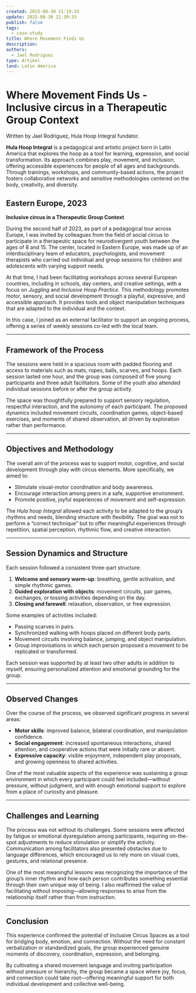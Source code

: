 ```yaml
---
created: 2025-08-30 21:19:33
update: 2025-08-30 21:30:33
publish: false
tags:
  - case-study
title: Where Movement Finds Us
description:
authors:
  - Jael Rodriguez
type: Artikel
land: Latin America
---
```


#  Where Movement Finds Us - Inclusive circus in a Therapeutic Group Context

Written by Jael Rodriguez, Hula Hoop Integral fundator. 

**Hula Hoop Integral** is a pedagogical and artistic project born in Latin America that explores the hoop as a tool for learning, expression, and social transformation. Its approach combines play, movement, and inclusion, offering accessible experiences for people of all ages and backgrounds. Through trainings, workshops, and community-based actions, the project fosters collaborative networks and sensitive methodologies centered on the body, creativity, and diversity.

## **Eastern Europe, 2023**  
 **Inclusive circus in a Therapeutic Group Context**

During the second half of 2023, as part of a pedagogical tour across Europe, I was invited by colleagues from the field of social circus to participate in a therapeutic space for neurodivergent youth between the ages of 8 and 15\. The center, located in Eastern Europe, was made up of an interdisciplinary team of educators, psychologists, and movement therapists who carried out individual and group sessions for children and adolescents with varying support needs.

At that time, I had been facilitating workshops across several European countries, including in schools, day centers, and creative settings, with a focus on *Juggling* and *Inclusive Hoop Practice*. This methodology promotes motor, sensory, and social development through a playful, expressive, and accessible approach. It provides tools and object manipulation techniques that are adapted to the individual and the context.

In this case, I joined as an external facilitator to support an ongoing process, offering a series of weekly sessions co-led with the local team. 

---

## **Framework of the Process**

The sessions were held in a spacious room with padded flooring and access to materials such as mats, ropes, balls, scarves, and hoops. Each session lasted one hour, and the group was composed of five young participants and three adult facilitators. Some of the youth also attended individual sessions before or after the group activity.

The space was thoughtfully prepared to support sensory regulation, respectful interaction, and the autonomy of each participant. The proposed dynamics included movement circuits, coordination games, object-based exercises, and moments of shared observation, all driven by exploration rather than performance.

---

## **Objectives and Methodology**

The overall aim of the process was to support motor, cognitive, and social development through play with circus elements. More specifically, we aimed to:

* Stimulate visual-motor coordination and body awareness.
* Encourage interaction among peers in a safe, supportive environment.
* Promote positive, joyful experiences of movement and self-expression.

The *Hula hoop Integral* allowed each activity to be adapted to the group’s rhythms and needs, blending structure with flexibility. The goal was not to perform a “correct technique” but to offer meaningful experiences through repetition, spatial perception, rhythmic flow, and creative interaction.

---

## **Session Dynamics and Structure**

Each session followed a consistent three-part structure:
1. **Welcome and sensory warm-up**: breathing, gentle activation, and simple rhythmic games.
2. **Guided exploration with objects**: movement circuits, pair games, exchanges, or tossing activities depending on the day.
3. **Closing and farewell**: relaxation, observation, or free expression.

Some examples of activities included:
* Passing scarves in pairs.
* Synchronized walking with hoops placed on different body parts.
* Movement circuits involving balance, jumping, and object manipulation.
* Group improvisations in which each person proposed a movement to be replicated or transformed.

Each session was supported by at least two other adults in addition to myself, ensuring personalized attention and emotional grounding for the group.

---

## **Observed Changes**

Over the course of the process, we observed significant progress in several areas:

* **Motor skills**: improved balance, bilateral coordination, and manipulation confidence.
* **Social engagement**: increased spontaneous interactions, shared attention, and cooperative actions that were initially rare or absent.
* **Expressive capacity**: visible enjoyment, independent play proposals, and growing openness to shared activities.

One of the most valuable aspects of the experience was sustaining a group environment in which every participant could feel included—without pressure, without judgment, and with enough emotional support to explore from a place of curiosity and pleasure.

---

## **Challenges and Learning**

The process was not without its challenges. Some sessions were affected by fatigue or emotional dysregulation among participants, requiring on-the-spot adjustments to reduce stimulation or simplify the activity. Communication among facilitators also presented obstacles due to language differences, which encouraged us to rely more on visual cues, gestures, and relational presence.

One of the most meaningful lessons was recognizing the importance of the group’s inner rhythm and how each person contributes something essential through their own unique way of being. I also reaffirmed the value of facilitating without imposing—allowing responses to arise from the relationship itself rather than from instruction.

---

## **Conclusion**

This experience confirmed the potential of  Inclusive Circus Spaces as a tool for bridging body, emotion, and connection. Without the need for constant verbalization or standardized goals, the group experienced genuine moments of discovery, coordination, expression, and belonging.

By cultivating a shared movement language and inviting participation without pressure or hierarchy, the group became a space where joy, focus, and connection could take root—offering meaningful support for both individual development and collective well-being.

